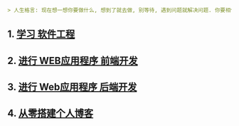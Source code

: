 ``` md
> 人生格言: 现在想一想你要做什么, 想到了就去做, 别等待, 遇到问题就解决问题. 你要相信，勤能补拙, 世上无难事, 只要肯攀登. 加油!!!
```
## 1. [学习 软件工程](学习软件工程.md)

## 2. [进行 WEB应用程序 前端开发](进行WEB应用程序前端开发.md)

## 3. [进行 Web应用程序 后端开发](进行Web应用程序后端开发.md) 

## 4. [从零搭建个人博客](从零搭建个人博客.md)